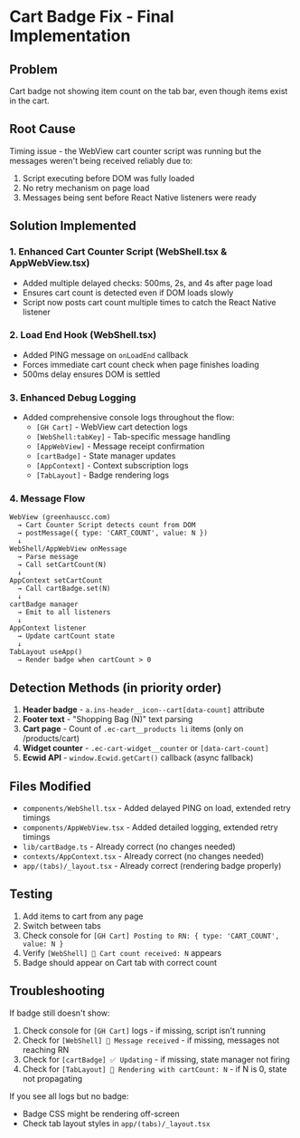 # Cart Badge Fix - Final Implementation

## Problem
Cart badge not showing item count on the tab bar, even though items exist in the cart.

## Root Cause
Timing issue - the WebView cart counter script was running but the messages weren't being received reliably due to:
1. Script executing before DOM was fully loaded
2. No retry mechanism on page load
3. Messages being sent before React Native listeners were ready

## Solution Implemented

### 1. Enhanced Cart Counter Script (WebShell.tsx & AppWebView.tsx)
- Added multiple delayed checks: 500ms, 2s, and 4s after page load
- Ensures cart count is detected even if DOM loads slowly
- Script now posts cart count multiple times to catch the React Native listener

### 2. Load End Hook (WebShell.tsx)
- Added PING message on `onLoadEnd` callback
- Forces immediate cart count check when page finishes loading
- 500ms delay ensures DOM is settled

### 3. Enhanced Debug Logging
- Added comprehensive console logs throughout the flow:
  - `[GH Cart]` - WebView cart detection logs
  - `[WebShell:tabKey]` - Tab-specific message handling
  - `[AppWebView]` - Message receipt confirmation
  - `[cartBadge]` - State manager updates
  - `[AppContext]` - Context subscription logs
  - `[TabLayout]` - Badge rendering logs

### 4. Message Flow
```
WebView (greenhauscc.com)
  → Cart Counter Script detects count from DOM
  → postMessage({ type: 'CART_COUNT', value: N })
  ↓
WebShell/AppWebView onMessage
  → Parse message
  → Call setCartCount(N)
  ↓
AppContext setCartCount
  → Call cartBadge.set(N)
  ↓
cartBadge manager
  → Emit to all listeners
  ↓
AppContext listener
  → Update cartCount state
  ↓
TabLayout useApp()
  → Render badge when cartCount > 0
```

## Detection Methods (in priority order)
1. **Header badge** - `a.ins-header__icon--cart[data-count]` attribute
2. **Footer text** - "Shopping Bag (N)" text parsing
3. **Cart page** - Count of `.ec-cart__products li` items (only on /products/cart)
4. **Widget counter** - `.ec-cart-widget__counter` or `[data-cart-count]`
5. **Ecwid API** - `window.Ecwid.getCart()` callback (async fallback)

## Files Modified
- `components/WebShell.tsx` - Added delayed PING on load, extended retry timings
- `components/AppWebView.tsx` - Added detailed logging, extended retry timings
- `lib/cartBadge.ts` - Already correct (no changes needed)
- `contexts/AppContext.tsx` - Already correct (no changes needed)
- `app/(tabs)/_layout.tsx` - Already correct (rendering badge properly)

## Testing
1. Add items to cart from any page
2. Switch between tabs
3. Check console for `[GH Cart] Posting to RN: { type: 'CART_COUNT', value: N }`
4. Verify `[WebShell] 📨 Cart count received: N` appears
5. Badge should appear on Cart tab with correct count

## Troubleshooting
If badge still doesn't show:
1. Check console for `[GH Cart]` logs - if missing, script isn't running
2. Check for `[WebShell] 📨 Message received` - if missing, messages not reaching RN
3. Check for `[cartBadge] ✅ Updating` - if missing, state manager not firing
4. Check for `[TabLayout] 🎨 Rendering with cartCount: N` - if N is 0, state not propagating

If you see all logs but no badge:
- Badge CSS might be rendering off-screen
- Check tab layout styles in `app/(tabs)/_layout.tsx`
